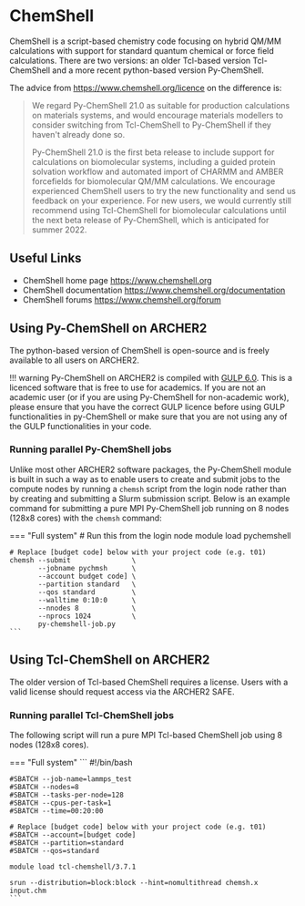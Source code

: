 # ChemShell

ChemShell is a script-based chemistry code focusing on hybrid QM/MM
calculations with support for standard quantum chemical or force field
calculations. There are two versions: an older Tcl-based version
Tcl-ChemShell and a more recent python-based version Py-ChemShell.

The advice from <https://www.chemshell.org/licence> on the difference
is:

> We regard Py-ChemShell 21.0 as suitable for production calculations on 
> materials systems, and would encourage materials modellers to consider 
> switching from Tcl-ChemShell to Py-ChemShell if they haven't already 
> done so.
> 
> Py-ChemShell 21.0 is the first beta release to include support for 
> calculations on biomolecular systems, including a guided protein solvation 
> workflow and automated import of CHARMM and AMBER forcefields for 
> biomolecular QM/MM calculations. We encourage experienced ChemShell users 
> to try the new functionality and send us feedback on your experience. For 
> new users, we would currently still recommend using Tcl-ChemShell for 
> biomolecular calculations until the next beta release of Py-ChemShell, 
> which is anticipated for summer 2022.

## Useful Links

  - ChemShell home page <https://www.chemshell.org>
  - ChemShell documentation <https://www.chemshell.org/documentation>
  - ChemShell forums <https://www.chemshell.org/forum>

## Using Py-ChemShell on ARCHER2

The python-based version of ChemShell is open-source and is freely
available to all users on ARCHER2.

!!! warning
    Py-ChemShell on ARCHER2 is compiled with 
    [GULP 6.0](http://gulp.curtin.edu.au/gulp/). This is a licenced 
    software that is free to use for academics. If you are not an 
    academic user (or if you are using Py-ChemShell for non-academic 
    work), please ensure that you have the correct GULP licence before 
    using GULP functionalities in py-ChemShell or make sure that you 
    are not using any of the GULP functionalities in your code.

### Running parallel Py-ChemShell jobs

Unlike most other ARCHER2 software packages, the Py-ChemShell module is built 
in such a way as to enable users to create and submit jobs to the compute 
nodes by running a `chemsh` script from the login node rather than by creating 
and submitting a Slurm submission script. Below is an example command for 
submitting a pure MPI Py-ChemShell job running on 8 nodes (128x8 cores) with 
the `chemsh` command:

=== "Full system"
    # Run this from the login node
    module load pychemshell

    # Replace [budget code] below with your project code (e.g. t01)
    chemsh --submit               \
           --jobname pychmsh      \
           --account budget code] \
           --partition standard   \
           --qos standard         \
           --walltime 0:10:0      \
           --nnodes 8             \
           --nprocs 1024          \ 
           py-chemshell-job.py
    ```

## Using Tcl-ChemShell on ARCHER2

The older version of Tcl-based ChemShell requires a license. Users with
a valid license should request access via the ARCHER2 SAFE.

### Running parallel Tcl-ChemShell jobs

The following script will run a pure MPI Tcl-based ChemShell job using 8 
nodes (128x8 cores).

=== "Full system"
    ```
    #!/bin/bash

    #SBATCH --job-name=lammps_test
    #SBATCH --nodes=8
    #SBATCH --tasks-per-node=128
    #SBATCH --cpus-per-task=1
    #SBATCH --time=00:20:00

    # Replace [budget code] below with your project code (e.g. t01)
    #SBATCH --account=[budget code] 
    #SBATCH --partition=standard
    #SBATCH --qos=standard

    module load tcl-chemshell/3.7.1

    srun --distribution=block:block --hint=nomultithread chemsh.x input.chm
    ```
